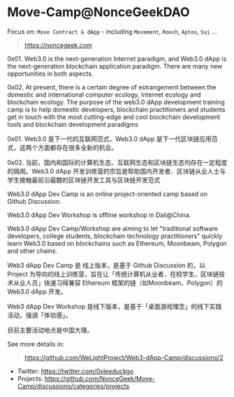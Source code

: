 # Move-Camp@NonceGeekDAO

Focus on: `Move Contract & dApp` - including `Movement`, `Rooch`, `Aptos`, `Sui` ...

> https://noncegeek.com

0x01. Web3.0 is the next-generation Internet paradigm, and Web3.0 dApp is the next-generation blockchain application paradigm. There are many new opportunities in both aspects. 

0x02. At present, there is a certain degree of estrangement between the domestic and international computer ecology, Internet ecology and blockchain ecology. The purpose of the web3.0 dApp development training camp is to help domestic developers, blockchain practitioners and students get in touch with the most cutting-edge and cool blockchain development tools and blockchain development paradigms

0x01. Web3.0 是下一代的互联网范式，Web3.0 dApp 是下一代区块链应用范式，这两个方面都存在很多全新的机会。

0x02. 当前，国内和国际的计算机生态、互联网生态和区块链生态均存在一定程度的隔阂。Web3.0 dApp 开发训练营的宗旨是帮助国内开发者、区块链从业人士与学生接触最前沿最酷的区块链开发工具与区块链开发范式

Web3.0 dApp Dev Camp is an online project-oriented camp based on Github Discussion.

Web3.0 dApp Dev Workshop is offline workshop in Dali@China.

Web3.0 dApp Dev Camp/Workshop are aiming to let "traditional software developers, college students, blockchain technology practitioners" quickly learn Web3.0 based on blockchains such as Ethereum, Moonbeam, Polygon and other chains.

Web3 dApp Dev Camp 是 线上版本，是基于 Github Discussion 的，以 Project 为导向的线上训练营，旨在让「传统计算机从业者、在校学生、区块链技术从业人员」快速习得兼容 Ethereum 框架的链（如Moonbeam、Polygon）的 Web3.0 dApp 开发。

Web3 dApp Dev Workshop 是线下版本，是基于「桌面游戏理念」的线下实践活动，强调「体验感」。

目前主要活动地点是中国大理。

See more details in: 
> https://github.com/WeLightProject/Web3-dApp-Camp/discussions/2

- Twitter: https://twitter.com/0xleeduckgo
- Projects: https://github.com/NonceGeek/Move-Camp/discussions/categories/projects



